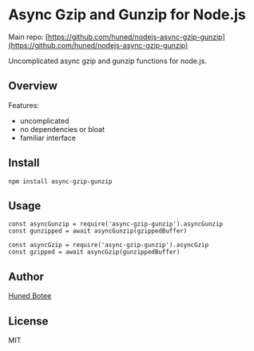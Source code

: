 # Async Gzip and Gunzip for Node.js

Main repo: [https://github.com/huned/nodejs-async-gzip-gunzip](https://github.com/huned/nodejs-async-gzip-gunzip)

Uncomplicated async gzip and gunzip functions for node.js.

## Overview

Features:

* uncomplicated
* no dependencies or bloat
* familiar interface

## Install

    npm install async-gzip-gunzip

## Usage

    const asyncGunzip = require('async-gzip-gunzip').asyncGunzip
    const gunzipped = await asyncGunzip(gzippedBuffer)

    const asyncGzip = require('async-gzip-gunzip').asyncGzip
    const gzipped = await asyncGzip(gunzippedBuffer)

## Author

[Huned Botee](https://github.com/huned)

## License

MIT
